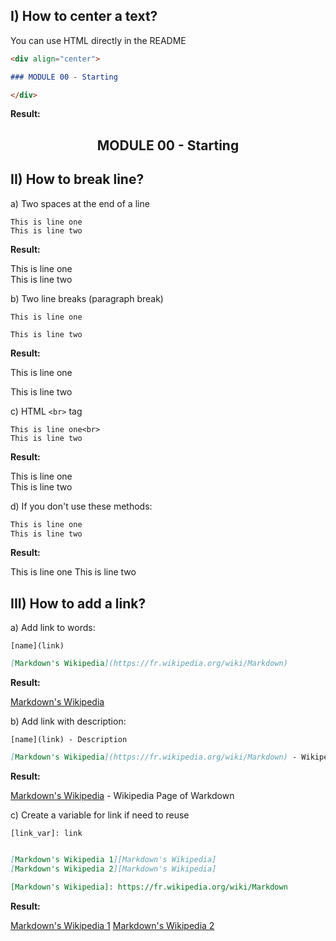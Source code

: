 
## I) How to center a text?

You can use HTML directly in the README

```markdown
<div align="center">

### MODULE 00 - Starting

</div>

```

**Result:**

<div align="center">

## MODULE 00 - Starting

</div>


## II) How to break line?

a) Two spaces at the end of a line

```marwdown
This is line one  
This is line two
```

**Result:**

This is line one  
This is line two

b) Two line breaks (paragraph break)

```marwdown
This is line one

This is line two
```

**Result:**

This is line one

This is line two

c) HTML `<br>` tag

```marwdown
This is line one<br>
This is line two
```

**Result:**

This is line one<br>
This is line two

d) If you don't use these methods:

```markdown
This is line one
This is line two
```

**Result:**

This is line one
This is line two

## III) How to add a link?

a) Add link to words:

`[name](link)`

```markdown
[Markdown's Wikipedia](https://fr.wikipedia.org/wiki/Markdown)
```

**Result:**

[Markdown's Wikipedia](https://fr.wikipedia.org/wiki/Markdown)

b) Add link with description:

`[name](link) - Description`

```markdown
[Markdown's Wikipedia](https://fr.wikipedia.org/wiki/Markdown) - Wikipedia Page of Warkdown
```

**Result:**

[Markdown's Wikipedia](https://fr.wikipedia.org/wiki/Markdown) - Wikipedia Page of Warkdown 

c) Create a variable for link if need to reuse

`[link_var]: link`

```markdown

[Markdown's Wikipedia 1][Markdown's Wikipedia]
[Markdown's Wikipedia 2][Markdown's Wikipedia]

[Markdown's Wikipedia]: https://fr.wikipedia.org/wiki/Markdown
```

**Result:**

[Markdown's Wikipedia 1][Markdown's Wikipedia]
[Markdown's Wikipedia 2][Markdown's Wikipedia]

[Markdown's Wikipedia]: https://fr.wikipedia.org/wiki/Markdown